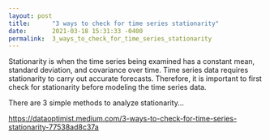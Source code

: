 ```yaml
---
layout: post
title:      "3 ways to check for time series stationarity"
date:       2021-03-18 15:31:33 -0400
permalink:  3_ways_to_check_for_time_series_stationarity
---
```


Stationarity is when the time series being examined has a constant mean, standard deviation, and covariance over time. Time series data requires stationarity to carry out accurate forecasts. Therefore, it is important to first check for stationarity before modeling the time series data.

There are 3 simple methods to analyze stationarity... 

https://dataoptimist.medium.com/3-ways-to-check-for-time-series-stationarity-77538ad8c37a

